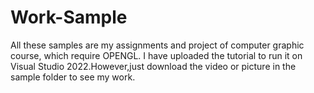# Work-Sample
All these samples are my assignments and project of computer graphic course, which require OPENGL. I have uploaded the tutorial to run it on Visual Studio 2022.However,just download the video or picture in the sample folder to see my work.

